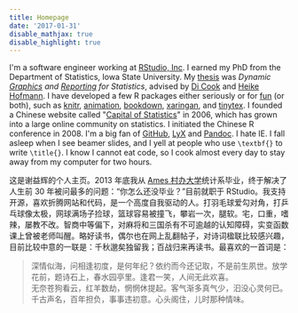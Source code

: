 ```yaml
---
title: Homepage
date: '2017-01-31'
disable_mathjax: true
disable_highlight: true
---
```


I'm a software engineer working at [RStudio, Inc](https://www.rstudio.com).
I earned my PhD from the Department of Statistics, Iowa State University. My
[thesis](http://lib.dr.iastate.edu/etd/13518/) was _Dynamic
[Graphics](http://cranvas.org) and [Reporting](/knitr/) for Statistics_, advised
by [Di Cook](http://www.dicook.org) and
[Heike Hofmann](http://hofmann.public.iastate.edu). I have developed a few
R packages either seriously or for
[fun](https://cran.rstudio.com/package=fun) (or both), such as
[knitr](/knitr/), [animation](/animation/), [bookdown](https://bookdown.org), [xaringan](https://slides.yihui.name/xaringan/), and [tinytex](/tinytex/). I founded
a Chinese website called "[Capital of Statistics](https://cosx.org)" in 2006,
which has grown into a large online community on statistics. I initiated the Chinese R conference in 2008. I'm a
big fan of [GitHub](https://github.com/yihui), [LyX](http://www.lyx.org) and
[Pandoc](http://pandoc.org). I hate IE. I fall asleep when I
see beamer slides, and I yell at people who use `\textbf{}` to write
`\title{}`. I know I cannot eat code, so I cook almost every day to stay
away from my computer for two hours.

这是谢益辉的个人主页。2013 年底我从 [Ames 村办大学](http://www.iastate.edu)统计系毕业，终于解决了人生前 30 年被问最多的问题：“你怎么还没毕业？”目前就职于 RStudio。我支持开源，喜欢折腾网站和代码，是一个高度自我驱动的人。打羽毛球爱勾对角，打乒乓球像太极，网球满场子捡球，篮球容易被撞飞，攀岩一次，腿软。宅，口重，嗜辣，屡教不改。智商中等偏下，对麻将和三国杀有不可逾越的认知障碍，实变函数课上曾被老师叫醒。略好读书，偶尔也在网上乱翻帖子，对诗词楹联比较感兴趣，目前比较中意的一联是：千秋邈矣独留我；百战归来再读书。最喜欢的一首词是：

> 深情似海，问相逢初度，是何年纪？依约而今还记取，不是前生夙世。放学花前，题诗石上，春水园亭里。逢君一笑，人间无此欢喜。  
> 无奈苍狗看云，红羊数劫，惘惘休提起。客气渐多真气少，汩没心灵何已。千古声名，百年担负，事事违初意。心头阁住，儿时那种情味。
